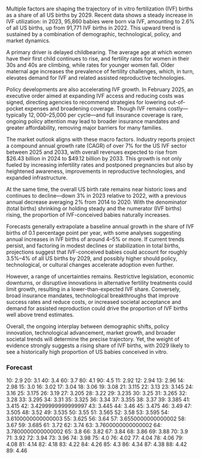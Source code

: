 Multiple factors are shaping the trajectory of in vitro fertilization (IVF) births as a share of all US births by 2029. Recent data shows a steady increase in IVF utilization: in 2023, 95,860 babies were born via IVF, amounting to 2.6% of all US births, up from 91,771 IVF births in 2022. This upward trend is sustained by a combination of demographic, technological, policy, and market dynamics.

A primary driver is delayed childbearing. The average age at which women have their first child continues to rise, and fertility rates for women in their 30s and 40s are climbing, while rates for younger women fall. Older maternal age increases the prevalence of fertility challenges, which, in turn, elevates demand for IVF and related assisted reproductive technologies.

Policy developments are also accelerating IVF growth. In February 2025, an executive order aimed at expanding IVF access and reducing costs was signed, directing agencies to recommend strategies for lowering out-of-pocket expenses and broadening coverage. Though IVF remains costly—typically $12,000–$25,000 per cycle—and full insurance coverage is rare, ongoing policy attention may lead to broader insurance mandates and greater affordability, removing major barriers for many families.

The market outlook aligns with these macro factors. Industry reports project a compound annual growth rate (CAGR) of over 7% for the US IVF sector between 2025 and 2033, with overall revenues expected to rise from $26.43 billion in 2024 to $49.12 billion by 2033. This growth is not only fueled by increasing infertility rates and postponed pregnancies but also by heightened awareness, improvements in reproductive technologies, and expanded infrastructure.

At the same time, the overall US birth rate remains near historic lows and continues to decline—down 3% in 2023 relative to 2022, with a previous annual decrease averaging 2% from 2014 to 2020. With the denominator (total births) shrinking or holding steady and the numerator (IVF births) rising, the proportion of IVF-conceived babies naturally increases.

Forecasts generally extrapolate a baseline annual growth in the share of IVF births of 0.1 percentage point per year, with some analyses suggesting annual increases in IVF births of around 4–5% or more. If current trends persist, and factoring in modest declines or stabilization in total births, projections suggest that IVF-conceived babies could account for roughly 3.5%–4% of all US births by 2029, and possibly higher should policy, technological, or cultural changes accelerate adoption even further.

However, a range of uncertainties remains. Restrictive legislation, economic downturns, or disruptive innovations in alternative fertility treatments could limit growth, resulting in a lower-than-expected IVF share. Conversely, broad insurance mandates, technological breakthroughs that improve success rates and reduce costs, or increased societal acceptance and demand for assisted reproduction could drive the proportion of IVF births well above trend estimates.

Overall, the ongoing interplay between demographic shifts, policy innovation, technological advancement, market growth, and broader societal trends will determine the precise trajectory. Yet, the weight of evidence strongly suggests a rising share of IVF births, with 2029 likely to see a historically high proportion of US babies conceived in vitro.

### Forecast

10: 2.9
20: 3.1
40: 3.4
60: 3.7
80: 4.1
90: 4.5
11: 2.92
12: 2.94
13: 2.96
14: 2.98
15: 3.0
16: 3.02
17: 3.04
18: 3.06
19: 3.08
21: 3.115
22: 3.13
23: 3.145
24: 3.16
25: 3.175
26: 3.19
27: 3.205
28: 3.22
29: 3.235
30: 3.25
31: 3.265
32: 3.28
33: 3.295
34: 3.31
35: 3.325
36: 3.34
37: 3.355
38: 3.37
39: 3.385
41: 3.415
42: 3.4299999999999997
43: 3.445
44: 3.46
45: 3.475
46: 3.49
47: 3.505
48: 3.52
49: 3.535
50: 3.55
51: 3.565
52: 3.58
53: 3.595
54: 3.6100000000000003
55: 3.625
56: 3.64
57: 3.6550000000000002
58: 3.67
59: 3.685
61: 3.72
62: 3.74
63: 3.7600000000000002
64: 3.7800000000000002
65: 3.8
66: 3.82
67: 3.84
68: 3.86
69: 3.88
70: 3.9
71: 3.92
72: 3.94
73: 3.96
74: 3.98
75: 4.0
76: 4.02
77: 4.04
78: 4.06
79: 4.08
81: 4.14
82: 4.18
83: 4.22
84: 4.26
85: 4.3
86: 4.34
87: 4.38
88: 4.42
89: 4.46